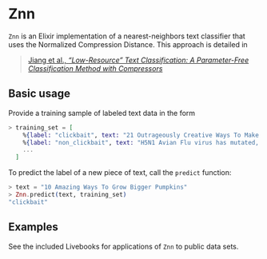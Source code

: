 # Znn

`Znn` is an Elixir implementation of a nearest-neighbors text classifier that uses 
the Normalized Compression Distance. This approach is detailed in

> [Jiang et al., _“Low-Resource” Text Classification: A Parameter-Free Classification Method with Compressors_](https://aclanthology.org/2023.findings-acl.426/)

## Basic usage

Provide a training sample of labeled text data in the form

```elixir
> training_set = [
    %{label: "clickbait", text: "21 Outrageously Creative Ways To Make Meatballs"},
    %{label: "non_clickbait", text: "H5N1 Avian Flu virus has mutated, study says"},
    ...
  ]
```

To predict the label of a new piece of text, call the `predict` function:

```elixir
> text = "10 Amazing Ways To Grow Bigger Pumpkins"
> Znn.predict(text, training_set)
"clickbait"
```

## Examples

See the included Livebooks for applications of `Znn` to public data sets.
